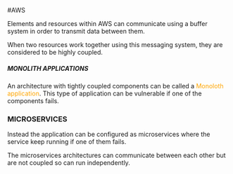 #AWS 


Elements and resources within AWS can communicate using a buffer system in order to transmit data between them. 

When two resources work together using this messaging system, they are considered to be highly coupled. 

##### MONOLITH APPLICATIONS 

An architecture with tightly coupled components can be called a <span style="color:orange;">Monoloth application</span>. This type of application can be vulnerable if one of the components fails. 

### MICROSERVICES 

Instead the application can be configured as microservices where the service keep running if one of them fails. 

The microservices architectures can communicate between each other but are not coupled so can run independently. 






